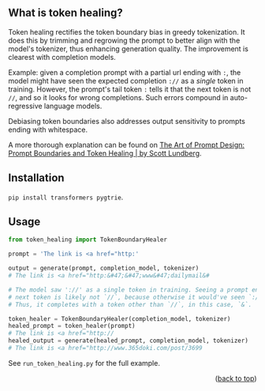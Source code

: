 <!-- back to top link -->
<a name="readme-top"></a>

<!-- ABOUT THE PROJECT -->
## What is token healing?

Token healing rectifies the token boundary bias in greedy tokenization. It does this by trimming and regrowing the prompt to better align with the model's tokenizer, thus enhancing generation quality. The improvement is clearest with completion models.

Example: given a completion prompt with a partial url ending with `:`, the model might have seen the expected completion `://` as a _single_ token in training. However, the prompt's tail token `:` tells it that the next token is not `//`, and so it looks for wrong completions. Such errors compound in auto-regressive language models.

Debiasing token boundaries also addresses output sensitivity to prompts ending with whitespace.

A more thorough explanation can be found on [The Art of Prompt Design: Prompt Boundaries and Token Healing | by Scott Lundberg](https://towardsdatascience.com/the-art-of-prompt-design-prompt-boundaries-and-token-healing-3b2448b0be38).

## Installation

`pip install transformers pygtrie`.

## Usage

```py
from token_healing import TokenBoundaryHealer

prompt = 'The link is <a href="http:'

output = generate(prompt, completion_model, tokenizer)
# The link is <a href="http:&#47;&#47;www&#47;dailymail&#

# The model saw '://' as a single token in training. Seeing a prompt ending with `:` tells it that the
# next token is likely not `//`, because otherwise it would've seen `://`.
# Thus, it completes with a token other than `//`, in this case, `&`.

token_healer = TokenBoundaryHealer(completion_model, tokenizer)
healed_prompt = token_healer(prompt)
# The link is <a href="http://
healed_output = generate(healed_prompt, completion_model, tokenizer)
# The link is <a href="http://www.365doki.com/post/3699
```

See `run_token_healing.py` for the full example.

<p align="right">(<a href="#readme-top">back to top</a>)</p>
